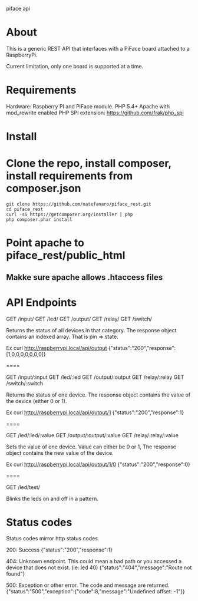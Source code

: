 piface api

About
=====
This is a generic REST API that interfaces with a PiFace board attached to a RaspberryPi.

Current limitation, only one board is supported at a time.

Requirements
====
Hardware: Raspberry PI and PiFace module.
PHP 5.4+
Apache with mod_rewrite enabled
PHP SPI extension: https://github.com/frak/php_spi

Install
=====
# Clone the repo, install composer, install requirements from composer.json
    git clone https://github.com/natefanaro/piface_rest.git
	cd piface_rest
    curl -sS https://getcomposer.org/installer | php
	php composer.phar install
# Point apache to piface_rest/public_html
## Makke sure apache allows .htaccess files

API Endpoints
====

GET /input/
GET /led/
GET /output/
GET /relay/
GET /switch/

Returns the status of all devices in that category. The response object contains an indexed array. That is pin => state. 

Ex
    curl http://raspberrypi.local/api/output
    {"status":"200","response":[1,0,0,0,0,0,0,0]}

====

GET /input/:input
GET /led/:led
GET /output/:output
GET /relay/:relay
GET /switch/:switch

Returns the status of one device. The response object contains the value of the device (either 0 or 1). 

Ex
    curl http://raspberrypi.local/api/output/1
    {"status":"200","response":1}

====

GET /led/:led/:value
GET /output/:output/:value
GET /relay/:relay/:value

Sets the value of one device. Value can either be 0 or 1, The response object contains the new value of the device.

Ex
    curl http://raspberrypi.local/api/output/1/0
    {"status":"200","response":0}
    
====

GET /led/test/

Blinks the leds on and off in a pattern.

Status codes
====

Status codes mirror http status codes. 

200: Success
    {"status":"200","response":1}

404: Unknown endpoint. This could mean a bad path or you accessed a device that does not exist. (ie: led 40)
    {"status":"404","message":"Route not found"}

500: Exception or other error. The code and message are returned.
    {"status":"500","exception":{"code":8,"message":"Undefined offset: -1"}}